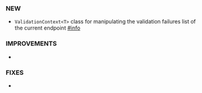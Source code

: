 ### NEW
- `ValidationContext<T>` class for manipulating the validation failures list of the current endpoint [#info](https://discord.com/channels/933662816458645504/1090551226598432828)

### IMPROVEMENTS
- 

### FIXES
- 